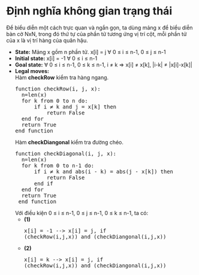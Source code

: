 # Định nghĩa không gian trạng thái

Để biểu diễn một cách trực quan và ngắn gọn, ta dùng mảng x để biểu diễn bàn cờ NxN, trong đó thứ tự của phần tử tương ứng vị trí cột, mỗi phần tử của x là vị trí hàng của quân hậu.

* **State:** Mảng x gồm n phần tử. 
       x[i] = j ∀ 0 ≤ i ≤ n-1, 0 ≤ j ≤ n-1
* **Initial state:** x[i] = -1 ∀ 0 ≤ i ≤ n-1
* **Goal state:** ∀ 0 ≤ i ≤ n-1, 0 ≤ k ≤ n-1, i ≠ k => x[i] ≠ x[k], |i-k| ≠ |x[i]-x[k]|
* **Legal moves:** <br>
  Hàm **checkRow** kiểm tra hàng ngang.
  <pre>
  function checkRow(i, j, x):
    n=len(x)
    for k from 0 to n do:
        if i ≠ k and j = x[k] then
            return False
    end for
    return True
  end function
  </pre>
  Hàm **checkDiangonal** kiểm tra đường chéo.
  <pre>
  function checkDiagonal(i, j, x):
    n=len(x)
    for k from 0 to n-1 do:
        if i ≠ k and abs(i - k) = abs(j - x[k]) then
            return False
        end if
    end for
    return True
   end function
  </pre>
  Với điều kiện 0 ≤ i ≤ n-1, 0 ≤ j ≤ n-1, 0 ≤ k ≤ n-1, ta có:
    + **(1)** <pre>x[i] = -1 --> x[i] = j, if (checkRow(i,j,x)) and (checkDiangonal(i,j,x))</pre>
    + **(2)** <pre>x[i] = k --> x[i] = j, if (checkRow(i,j,x)) and (checkDiangonal(i,j,x))</pre>
